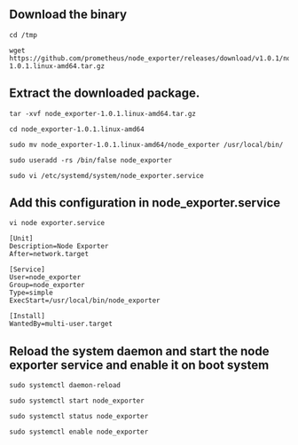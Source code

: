 ## Download the binary
```
cd /tmp
```
```
wget https://github.com/prometheus/node_exporter/releases/download/v1.0.1/node_exporter-1.0.1.linux-amd64.tar.gz
```
## Extract the downloaded package. 
```
tar -xvf node_exporter-1.0.1.linux-amd64.tar.gz
```
```
cd node_exporter-1.0.1.linux-amd64
```
```
sudo mv node_exporter-1.0.1.linux-amd64/node_exporter /usr/local/bin/
```
```
sudo useradd -rs /bin/false node_exporter
```
```
sudo vi /etc/systemd/system/node_exporter.service
```
## Add this configuration in node_exporter.service
```   
vi node exporter.service
```
```
[Unit]
Description=Node Exporter
After=network.target

[Service]
User=node_exporter
Group=node_exporter
Type=simple
ExecStart=/usr/local/bin/node_exporter

[Install]
WantedBy=multi-user.target
```
## Reload the system daemon and start the node exporter service and enable it on boot system 

```
sudo systemctl daemon-reload
```
```
sudo systemctl start node_exporter
```
```
sudo systemctl status node_exporter
```
```
sudo systemctl enable node_exporter
```
